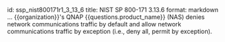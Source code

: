 id: ssp_nist800171r1_3_13_6
title: NIST SP 800-171 3.13.6
format: markdown
...
{{organization}}'s QNAP {{questions.product_name}} (NAS) denies network communications traffic by default and allow network communications traffic by exception (i.e., deny all, permit by exception).

